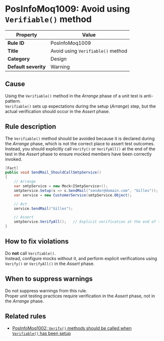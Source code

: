 # PosInfoMoq1009: Avoid using `Verifiable()` method

| Property            | Value                                                                 |
|---------------------|-----------------------------------------------------------------------|
| **Rule ID**         | PosInfoMoq1009                                                        |
| **Title**           | Avoid using `Verifiable()` method                                     |
| **Category**        | Design                                                                |
| **Default severity**| Warning                                                               |

## Cause

Using the `Verifiable()` method in the *Arrange* phase of a unit test is anti-pattern.  
`Verifiable()` sets up expectations during the setup (*Arrange*) step, but the actual verification should occur in the *Assert* phase.

## Rule description

The `Verifiable()` method should be avoided because it is declared during the *Arrange* phase, which is not the correct place to assert test outcomes.  
Instead, you should explicitly call `Verify()` or `VerifyAll()` at the end of the test in the *Assert* phase to ensure mocked members have been correctly invoked.  

```csharp
[Fact]
public void SendMail_ShouldCallSmtpService()
{
    // Arrange
    var smtpService = new Mock<ISmtpService>();
    smtpService.Setup(s => s.SendMail("sender@domain.com", "Gilles"));
    var service = new CustomerService(smtpService.Object);

    // Act
    service.SendMail("Gilles");

    // Assert
    smtpService.VerifyAll();   // Explicit verification at the end of the test
}
```

## How to fix violations

Do **not** call `Verifiable()`.  
Instead, configure mocks without it, and perform explicit verifications using `Verify()` or `VerifyAll()` in the *Assert* phase.

## When to suppress warnings

Do not suppress warnings from this rule.  
Proper unit testing practices require verification in the *Assert* phase, not in the *Arrange* phase.

## Related rules

- [PosInfoMoq1002: `Verify()` methods should be called when `Verifiable()` has been setup](PosInfoMoq1002.md)